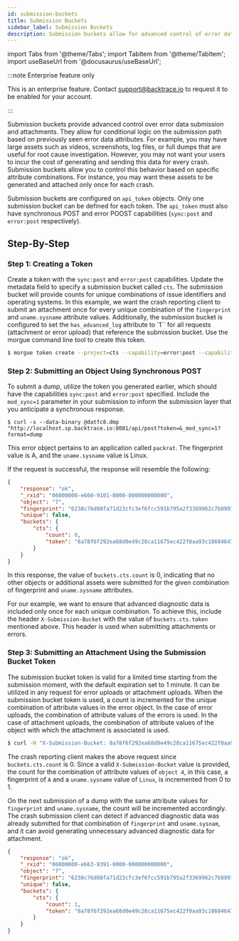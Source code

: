 ```yaml
---
id: submission-buckets
title: Submission Buckets
sidebar_label: Submission Buckets
description: Submission buckets allow for advanced control of error data submission and attachments.
---
```


import Tabs from '@theme/Tabs';
import TabItem from '@theme/TabItem';
import useBaseUrl from '@docusaurus/useBaseUrl';

:::note Enterprise feature only

This is an enterprise feature. Contact support@backtrace.io to request it to be enabled for your account.

:::

Submission buckets provide advanced control over error data submission and attachments. They allow for conditional logic on the submission path based on previously seen error data attributes. For example, you may have large assets such as videos, screenshots, log files, or full dumps that are useful for root cause investigation. However, you may not want your users to incur the cost of generating and sending this data for every crash. Submission buckets allow you to control this behavior based on specific attribute combinations. For instance, you may want these assets to be generated and attached only once for each crash.

Submission buckets are configured on `api_token` objects. Only one submission bucket can be defined for each token. The `api_token` must also have synchronous POST and error POOST capabilities (`sync:post` and `error:post` respectively).

## Step-By-Step

### Step 1: Creating a Token

Create a token with the `sync:post` and `error:post` capabilities. Update the metadata field to specify a submission bucket called `cts`. The submission bucket will provide counts for unique combinations of issue identifiers and operating systems. In this example, we want the crash reporting client to submit an attachment once for every unique combination of the `fingerprint` and `uname.sysname` attribute values. Additionally, the submission bucket is configured to set the `has_advanced_log` attribute to `1`` for all requests (attachment or error upload) that reference the submission bucket. Use the morgue command line tool to create this token.

```bash
$ morgue token create --project=cts --capability=error:post --capability=sync:post --metadata='{"buckets":{"cts":{"attributes":["fingerprint","uname.sysname"], "set": { "has_advanced_log" : "1" }}}}'

```

### Step 2: Submitting an Object Using Synchronous POST

To submit a dump, utilize the token you generated earlier, which should have the capabilities `sync:post` and `error:post` specified. Include the `mod_sync=1` parameter in your submission to inform the submission layer that you anticipate a synchronous response.

```shell
$ curl -s --data-binary @datfc8.dmp "http://localhost.sp.backtrace.io:8081/api/post?token=&_mod_sync=1?format=dump
```

This error object pertains to an application called `packrat`. The fingerprint value is A, and the `uname.sysname` value is Linux.

If the request is successful, the response will resemble the following:

```json
{
    "response": "ok",
    "_rxid": "06000000-e660-9101-0000-000000000000",
    "object": "7",
    "fingerprint": "6238c76d08fa71d23cfc3ef6fcc591b795a2f3369962c7b8991aab058baa8560",
    "unique": false,
    "buckets": {
        "cts": {
            "count": 0,
            "token": "8a78f6f292ea68d0e49c28ca11675ec422f0aa93c186046472c2daddc3efebe0"
        }
    }
}
```

In this response, the value of `buckets.cts.count` is 0, indicating that no other objects or additional assets were submitted for the given combination of fingerprint and `uname.sysname` attributes.

For our example, we want to ensure that advanced diagnostic data is included only once for each unique combination. To achieve this, include the header `X-Submission-Bucket` with the value of `buckets.cts.token` mentioned above. This header is used when submitting attachments or errors.

### Step 3: Submitting an Attachment Using the Submission Bucket Token

The submission bucket token is valid for a limited time starting from the submission moment, with the default expiration set to 1 minute. It can be utilized in any request for error uploads or attachment uploads. When the submission bucket token is used, a count is incremented for the unique combination of attribute values in the error object. In the case of error uploads, the combination of attribute values of the errors is used. In the case of attachment uploads, the combination of attribute values of the object with which the attachment is associated is used.

```bash
$ curl -H "X-Submission-Bucket: 8a78f6f292ea68d0e49c28ca11675ec422f0aa93c186046472c2daddc3efebe0" --data-binary @configure "http://localhost.sp.backtrace.io:8081/api/post?token=&object=4&attachment_name=advanced_logs.txt
```

The crash reporting client makes the above request since `buckets.cts.count` is 0. Since a valid `X-Submission-Bucket` value is provided, the count for the combination of attribute values of `object 4`, in this case, a fingerprint of `A` and a `uname.sysname` value of `Linux`, is incremented from 0 to 1.

On the next submission of a dump with the same attribute values for `fingerprint` and `uname.sysname`, the count will be incremented accordingly. The crash submission client can detect if advanced diagnostic data was already submitted for that combination of `fingerprint` and `uname.sysnam`, and it can avoid generating unnecessary advanced diagnostic data for attachment.

```json
{
    "response": "ok",
    "_rxid": "06000000-e663-9391-0000-000000000000",
    "object": "7",
    "fingerprint": "6238c76d08fa71d23cfc3ef6fcc591b795a2f3369962c7b8991aab058baa8560",
    "unique": false,
    "buckets": {
        "cts": {
            "count": 1,
            "token": "8a78f6f292ea68d0e49c28ca11675ec422f0aa93c186046472c2daddc3efebe0"
        }
    }
}
```
